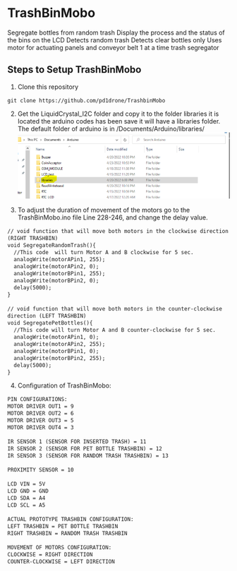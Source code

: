 # TrashBinMobo
Segregate bottles from random trash
Display the process and the status of the bins on the LCD
Detects random trash
Detects clear bottles only
Uses motor for actuating panels and conveyor belt
1 at a time trash segregator



## Steps to Setup TrashBinMobo
1. Clone this repository 
```
git clone https://github.com/pd1drone/TrashbinMobo
```
2. Get the LiquidCrystal_I2C folder and copy it to the folder libraries it is located the arduino codes has been save it will have a libraries folder. The default folder of arduino is in /Documents/Arduino/libraries/
![Libraries-Directory](Libraries-Directory.PNG)

3. To adjust the duration of movement of the motors go to the TrashBinMobo.ino file Line 228-246, and change the delay value.
```
// void function that will move both motors in the clockwise direction (RIGHT TRASHBIN)
void SegregateRandomTrash(){
  //This code  will turn Motor A and B clockwise for 5 sec.
  analogWrite(motorAPin1, 255);
  analogWrite(motorAPin2, 0);
  analogWrite(motorBPin1, 255);
  analogWrite(motorBPin2, 0);
  delay(5000); 
}

// void function that will move both motors in the counter-clockwise direction (LEFT TRASHBIN)
void SegregatePetBottles(){
  //This code will turn Motor A and B counter-clockwise for 5 sec.
  analogWrite(motorAPin1, 0);
  analogWrite(motorAPin2, 255);
  analogWrite(motorBPin1, 0);
  analogWrite(motorBPin2, 255);
  delay(5000);
}
```

4. Configuration of TrashBinMobo:
```
PIN CONFIGURATIONS:
MOTOR DRIVER OUT1 = 9
MOTOR DRIVER OUT2 = 6
MOTOR DRIVER OUT3 = 5
MOTOR DRIVER OUT4 = 3

IR SENSOR 1 (SENSOR FOR INSERTED TRASH) = 11 
IR SENSOR 2 (SENSOR FOR PET BOTTLE TRASHBIN) = 12
IR SENSOR 3 (SENSOR FOR RANDOM TRASH TRASHBIN) = 13

PROXIMITY SENSOR = 10

LCD VIN = 5V
LCD GND = GND
LCD SDA = A4
LCD SCL = A5

ACTUAL PROTOTYPE TRASHBIN CONFIGURATION:
LEFT TRASHBIN = PET BOTTLE TRASHBIN
RIGHT TRASHBIN = RANDOM TRASH TRASHBIN

MOVEMENT OF MOTORS CONFIGURATION:
CLOCKWISE = RIGHT DIRECTION
COUNTER-CLOCKWISE = LEFT DIRECTION
```

